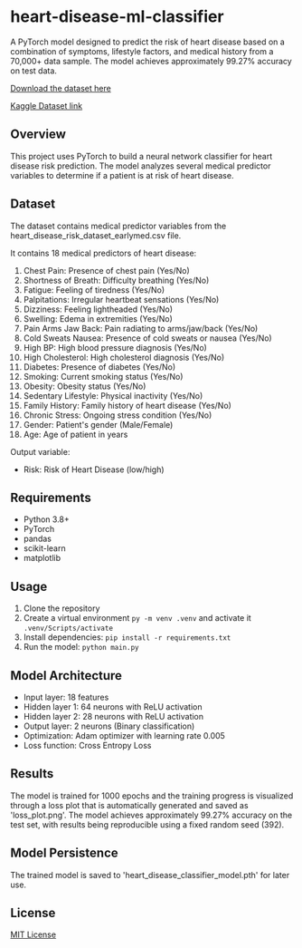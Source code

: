 # heart-disease-ml-classifier

A PyTorch model designed to predict the risk of heart disease based on a combination of symptoms, lifestyle factors, and medical history from a 70,000+ data sample.
The model achieves approximately 99.27% accuracy on test data.

[Download the dataset here](heart_disease_classifier_model.pth)

[Kaggle Dataset link](https://www.kaggle.com/datasets/mahatiratusher/heart-disease-risk-prediction-dataset)

## Overview

This project uses PyTorch to build a neural network classifier for heart disease risk prediction. The model analyzes several medical predictor variables to determine if a patient is at risk of heart disease.

## Dataset

The dataset contains medical predictor variables from the heart_disease_risk_dataset_earlymed.csv file.

It contains 18 medical predictors of heart disease:

1. Chest Pain: Presence of chest pain (Yes/No)
2. Shortness of Breath: Difficulty breathing (Yes/No)
3. Fatigue: Feeling of tiredness (Yes/No)
4. Palpitations: Irregular heartbeat sensations (Yes/No)
5. Dizziness: Feeling lightheaded (Yes/No)
6. Swelling: Edema in extremities (Yes/No)
7. Pain Arms Jaw Back: Pain radiating to arms/jaw/back (Yes/No)
8. Cold Sweats Nausea: Presence of cold sweats or nausea (Yes/No)
9. High BP: High blood pressure diagnosis (Yes/No)
10. High Cholesterol: High cholesterol diagnosis (Yes/No)
11. Diabetes: Presence of diabetes (Yes/No)
12. Smoking: Current smoking status (Yes/No)
13. Obesity: Obesity status (Yes/No)
14. Sedentary Lifestyle: Physical inactivity (Yes/No)
15. Family History: Family history of heart disease (Yes/No)
16. Chronic Stress: Ongoing stress condition (Yes/No)
17. Gender: Patient's gender (Male/Female)
18. Age: Age of patient in years

Output variable:

- Risk: Risk of Heart Disease (low/high)

## Requirements

- Python 3.8+
- PyTorch
- pandas
- scikit-learn
- matplotlib

## Usage

1. Clone the repository
2. Create a virtual environment `py -m venv .venv` and activate it `.venv/Scripts/activate`
3. Install dependencies: `pip install -r requirements.txt`
4. Run the model: `python main.py`

## Model Architecture

- Input layer: 18 features
- Hidden layer 1: 64 neurons with ReLU activation
- Hidden layer 2: 28 neurons with ReLU activation
- Output layer: 2 neurons (Binary classification)
- Optimization: Adam optimizer with learning rate 0.005
- Loss function: Cross Entropy Loss

## Results

The model is trained for 1000 epochs and the training progress is visualized through a loss plot that is automatically generated and saved as 'loss_plot.png'.
The model achieves approximately 99.27% accuracy on the test set, with results being reproducible using a fixed random seed (392).

## Model Persistence

The trained model is saved to 'heart_disease_classifier_model.pth' for later use.

## License

[MIT License](LICENSE)
